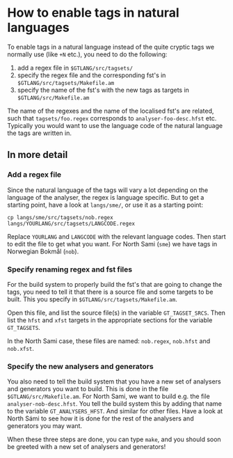 # How to enable tags in natural languages

To enable tags in a natural language instead of the quite cryptic tags we
normally use (like `+N` etc.), you need to do the following:

1. add a regex file in `$GTLANG/src/tagsets/`
1. specify the regex file and the corresponding
   fst's in `$GTLANG/src/tagsets/Makefile.am`
1. specify the name of the fst's with the new tags
   as targets in `$GTLANG/src/Makefile.am`

The name of the regexes and the name of the localised fst's are related,
such that `tagsets/foo.regex` corresponds to `analyser-foo-desc.hfst` etc.
Typically you would want to use the language code of the natural language the
tags are written in.

## In more detail

### Add a regex file

Since the natural language of the tags will vary a lot depending on the
language of the analyser, the regex is language specific. But to get a starting
point, have a look at `langs/sme/`, or use it as a starting point:

```
cp langs/sme/src/tagsets/nob.regex langs/YOURLANG/src/tagsets/LANGCODE.regex
```

Replace `YOURLANG` and `LANGCODE` with the relevant language codes.
Then start to edit the file to get what you want. For North Sami (`sme`) we
have tags in Norwegian Bokmål (`nob`).

### Specify renaming regex and fst files

For the build system to properly build the fst's that are going to change the
tags, you need to tell it that there is a source file and some targets to be
built. This you specify in `$GTLANG/src/tagsets/Makefile.am`.

Open this file, and list the source file(s) in the variable `GT_TAGSET_SRCS`.
Then list the `hfst` and `xfst` targets in the appropriate sections for the
variable `GT_TAGSETS`.

In the North Sami case, these files are named: `nob.regex`, `nob.hfst` and
`nob.xfst`.

### Specify the new analysers and generators

You also need to tell the build system that you have a new set of analysers and
generators you want to build. This is done in the file
`$GTLANG/src/Makefile.am`. For North Sami, we want to build e.g. the file
`analyser-nob-desc.hfst`. You tell the build system this by adding that name
to the variable `GT_ANALYSERS_HFST`. And similar for other files. Have a look
at North Sámi to see how it is done for the rest of the analysers and generators
you may want.

When these three steps are done, you can type `make`, and you should soon be
greeted with a new set of analysers and generators!
